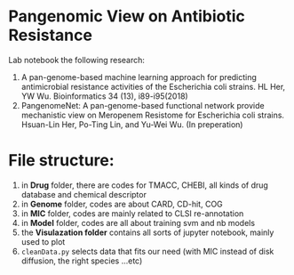 # Pangenomic View on Antibiotic Resistance
Lab notebook the following research:

1. A pan-genome-based machine learning approach for predicting antimicrobial resistance activities of the Escherichia coli strains. HL Her, YW Wu. Bioinformatics 34 (13), i89-i95(2018)
2. PangenomeNet: A pan-genome-based functional network provide mechanistic view on Meropenem Resistome for Escherichia coli strains. Hsuan-Lin Her, Po-Ting Lin, and Yu-Wei Wu. (In preperation)

# File structure:
1. in **Drug** folder, there are codes for TMACC, CHEBI, all kinds of drug database and chemical descriptor
2. in **Genome** folder, codes are about CARD, CD-hit, COG
3. in **MIC** folder, codes are mainly related to CLSI re-annotation
4. in **Model** folder, codes are all about training svm and nb models
5. the **Visulazation folder** contains all sorts of jupyter notebook, mainly used to plot
6. `cleanData.py` selects data that fits our need (with MIC instead of disk diffusion, the right species ...etc)
